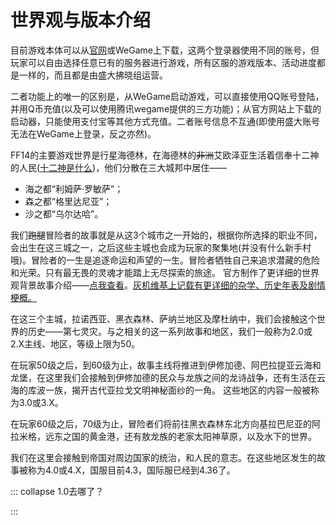 # 世界观与版本介绍

目前游戏本体可以从[官网](http://ff.sdo.com/web7/index/index.html)或WeGame上下载，这两个登录器使用不同的账号，但玩家可以自由选择任意已有的服务器进行游戏，所有区服的游戏版本、活动进度都是一样的，而且都是由盛大拂晓组运营。

二者功能上的唯一的区别是，从WeGame启动游戏，可以直接使用QQ账号登陆，并用Q币充值(以及可以使用腾讯wegame提供的三方功能)；从官方网站上下载的启动器，只能使用支付宝等其他方式充值。二者账号信息不互通(即使用盛大账号无法在WeGame上登录，反之亦然)。

FF14的主要游戏世界是行星海德林，在海德林的~~非洲~~艾欧泽亚生活着信奉十二神的人民([十二神是什么](https://ff14.huijiwiki.com/wiki/%E5%8D%81%E4%BA%8C%E7%A5%9E))，他们分散在三大城邦中居住——

* 海之都“利姆萨·罗敏萨”；
* 森之都“格里达尼亚”；
* 沙之都“乌尔达哈”。

我们~~跑腿~~冒险者的故事就是从这3个城市之一开始的，根据你所选择的职业不同，会出生在这三城之一，之后这些主城也会成为玩家的聚集地(并没有什么新手村哦)。冒险者的一生是追逐命运和声望的一生。冒险者牺牲自己来追求潜藏的危险和光荣。只有最无畏的灵魂才能踏上无尽探索的旅途。
官方制作了更详细的世界观背景故事介绍——[点我查看](http://ff.sdo.com/date/na/world/index.html)。[灰机维基上记载有更详细的杂学、历史年表及剧情梗概。](https://ff14.huijiwiki.com/wiki/%E9%A6%96%E9%A1%B5)

在这三个主城，拉诺西亚、黑衣森林、萨纳兰地区及摩杜纳中，我们会接触这个世界的历史——第七灵灾。与之相关的这一系列故事和地区，我们一般称为2.0或2.X主线、地区，等级上限为50。

在玩家50级之后，到60级为止，故事主线将推进到伊修加德、阿巴拉提亚云海和龙堡，在这里我们会接触到伊修加德的民众与龙族之间的龙诗战争，还有生活在云海的库波一族，揭开古代亚拉戈文明神秘面纱的一角。
这些地区的内容一般被称为3.0或3.X。

在玩家60级之后，70级为止，冒险者们将前往黑衣森林东北方向基拉巴尼亚的阿拉米格，远东之国的黄金港，还有敖龙族的老家太阳神草原，以及水下的世界。

我们在这里会接触到帝国对周边国家的统治，和人民的意志。在这些地区发生的故事被称为4.0或4.X，国服目前4.3，国际服已经到4.36了。

::: collapse 1.0去哪了？

<IncludePage file="_includes/history/documentary.md" />

:::
